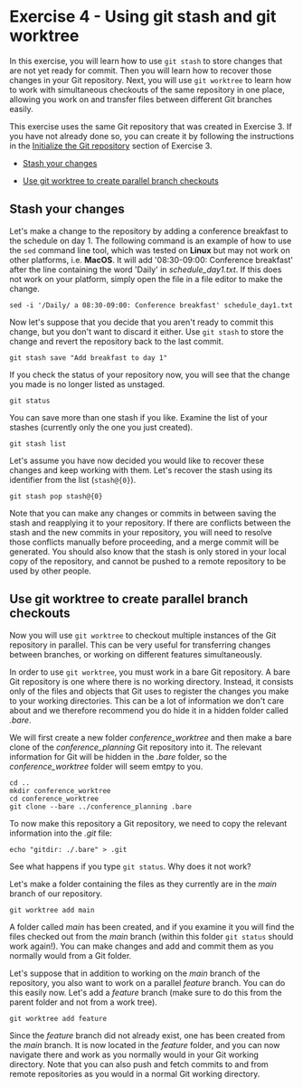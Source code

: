 # Exercise 4 - Using git stash and git worktree

In this exercise, you will learn how to use `git stash` to store changes that are not yet ready for commit. Then you will learn how to recover those changes in your Git repository. Next, you will use `git worktree` to learn how to work with simultaneous checkouts of the same repository in one place, allowing you work on and transfer files between different Git branches easily.

This exercise uses the same Git repository that was created in Exercise 3. If you have not already done so, you can create it by following the instructions in the [Initialize the Git repository](./Exercise_3_gitignore.md#initialize) section of Exercise 3.

* [Stash your changes](#stash)

* [Use git worktree to create parallel branch checkouts](#worktree)

## Stash your changes <a name="stash"></a>

Let's make a change to the repository by adding a conference breakfast to the schedule on day 1. The following command is an example of how to use the `sed` command line tool, which was tested on **Linux** but may not work on other platforms, i.e. **MacOS**. It will add '08:30-09:00: Conference breakfast' after the line containing the word 'Daily' in *schedule_day1.txt*. If this does not work on your platform, simply open the file in a file editor to make the change.

```plaintext
sed -i '/Daily/ a 08:30-09:00: Conference breakfast' schedule_day1.txt
```

Now let's suppose that you decide that you aren't ready to commit this change, but you don't want to discard it either. Use `git stash` to store the change and revert the repository back to the last commit.

```plaintext
git stash save "Add breakfast to day 1"
```

If you check the status of your repository now, you will see that the change you made is no longer listed as unstaged.

```plaintext
git status
```

You can save more than one stash if you like. Examine the list of your stashes (currently only the one you just created).

```plaintext
git stash list
```

Let's assume you have now decided you would like to recover these changes and keep working with them. Let's recover the stash using its identifier from the list (`stash@{0}`).

```plaintext
git stash pop stash@{0}
```

Note that you can make any changes or commits in between saving the stash and reapplying it to your repository. If there are conflicts between the stash and the new commits in your repository, you will need to resolve those conflicts manually before proceeding, and a merge commit will be generated. You should also know that the stash is only stored in your local copy of the repository, and cannot be pushed to a remote repository to be used by other people.

## Use git worktree to create parallel branch checkouts <a name="worktree"></a>

Now you will use `git worktree` to checkout multiple instances of the Git repository in parallel. This can be very useful for transferring changes between branches, or working on different features simultaneously.

In order to use `git worktree`, you must work in a bare Git repository. A bare Git repository is one where there is no working directory. Instead, it consists only of the files and objects that Git uses to register the changes you make to your working directories. This can be a lot of information we don't care about and we therefore recommend you do hide it in a hidden folder called *.bare*.

We will first create a new folder *conference_worktree* and then make a bare clone of the *conference_planning* Git repository into it. The relevant information for Git will be hidden in the *.bare* folder, so the *conference_worktree* folder will seem emtpy to you.

```plaintext
cd ..
mkdir conference_worktree
cd conference_worktree
git clone --bare ../conference_planning .bare
```

To now make this repository a Git repository, we need to copy the relevant information into the *.git* file:

```plaintext
echo "gitdir: ./.bare" > .git
```

See what happens if you type `git status`. Why does it not work?

Let's make a folder containing the files as they currently are in the *main* branch of our repository.

```plaintext
git worktree add main
```

A folder called *main* has been created, and if you examine it you will find the files checked out from the *main* branch (within this folder `git status` should work again!). You can make changes and add and commit them as you normally would from a Git folder.

Let's suppose that in addition to working on the *main* branch of the repository, you also want to work on a parallel *feature* branch. You can do this easily now. Let's add a *feature* branch (make sure to do this from the parent folder and not from a work tree).

```plaintext
git worktree add feature
```

Since the *feature* branch did not already exist, one has been created from the *main* branch. It is now located in the *feature* folder, and you can now navigate there and work as you normally would in your Git working directory. Note that you can also push and fetch commits to and from remote repositories as you would in a normal Git working directory.
